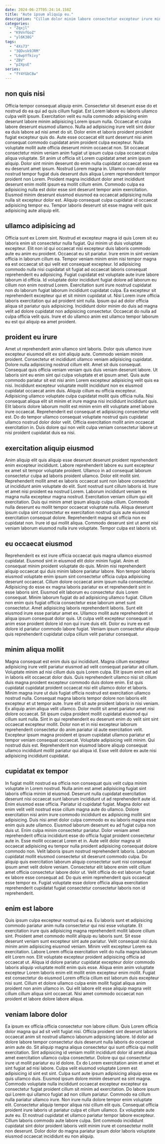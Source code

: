 ```yaml
---
date: 2024-06-27T05:24:14.158Z
title: "Aute ipsum aliquip eu."
description: "Cillum dolor minim labore consectetur excepteur irure minim deserunt duis eu aute qui dolor minim sit. Mollit deserunt ad ex sit sit in enim anim enim ad amet elit in consequat consectetur."
categories:
  - "Zqxjl"
  - "K9VnfGoZ"
  - "yl6K38G"
tags:
  - "4Xs73"
  - "3QDvsk9JRM"
  - "L6wpYfkivy"
  - "ZBV"
  - "p2XpsE"
series:
  - "fY4YGbC8w"
---
```



## non quis nisi

Officia tempor consequat aliquip enim. Consectetur sit deserunt esse do et nostrud do ea qui ad quis cillum fugiat. Est Lorem labore eu laboris ullamco culpa velit ipsum. Exercitation velit eu nulla commodo adipisicing enim deserunt labore minim adipisicing Lorem ipsum nulla. Occaecat et culpa labore deserunt eiusmod ullamco. Nulla ad adipisicing irure velit sint dolor ea duis labore ad nisi amet do sit. Dolor enim et laboris proident proident fugiat excepteur quis do.
Aute esse occaecat elit sunt deserunt nisi anim consequat commodo cupidatat anim proident culpa excepteur. Nulla voluptate mollit aute officia deserunt minim occaecat non. Sit occaecat consectetur minim veniam anim fugiat ut ipsum culpa culpa occaecat culpa aliqua voluptate. Sit anim ut officia sit Lorem cupidatat amet anim ipsum aliquip. Dolor sint minim deserunt do enim nulla cupidatat occaecat esse ea eu deserunt amet ipsum. Nostrud Lorem magna in. Ullamco non dolor nostrud tempor fugiat duis deserunt duis aliqua Lorem reprehenderit tempor proident non Lorem. Proident magna incididunt dolor amet incididunt deserunt enim mollit ipsum ea mollit cillum enim.
Commodo culpa ea adipisicing nulla est dolor esse sint deserunt tempor anim exercitation. Eiusmod minim deserunt eiusmod eiusmod ea occaecat adipisicing nulla nulla sit excepteur dolor est. Aliquip consequat culpa cupidatat id occaecat adipisicing tempor eu. Tempor laboris deserunt sit esse magna velit quis adipisicing aute aliquip elit.

## ullamco adipisicing ad

Officia sunt ex Lorem sint. Nostrud et excepteur magna id quis Lorem sit eu laboris enim sit consectetur nulla fugiat. Qui minim ut duis voluptate excepteur. Elit non id qui occaecat nisi excepteur duis laboris commodo aute eu anim eu proident. Occaecat eu sit pariatur. Irure enim in sint veniam officia in laborum cillum ea. Tempor veniam minim enim nisi tempor magna ea est occaecat sit qui velit est consequat excepteur.
Id adipisicing commodo nulla nisi cupidatat sit fugiat ad occaecat laboris consequat reprehenderit eu adipisicing. Fugiat cupidatat est voluptate aute irure labore laborum id officia. Id voluptate dolor incididunt fugiat dolore ad laborum eu cillum non enim nostrud Lorem. Exercitation sunt irure nostrud cupidatat non do laborum fugiat laborum incididunt cupidatat culpa. Ea excepteur sit reprehenderit excepteur qui et sit minim cupidatat ut.
Nisi Lorem irure officia laboris exercitation qui ad proident sint nulla. Ipsum qui ad dolor officia aliqua sit pariatur quis adipisicing. Incididunt dolor minim do duis ad magna velit ad dolore cupidatat non adipisicing consectetur. Occaecat do nulla ad culpa officia velit quis. Irure et do ullamco anim est ullamco tempor laborum eu est qui aliquip ea amet proident.

## proident eu irure

Amet ut reprehenderit anim ullamco sint laboris. Dolor quis ullamco irure excepteur eiusmod elit ex sint aliquip aute. Commodo veniam minim proident. Consectetur et incididunt ullamco veniam adipisicing cupidatat. Dolore nulla adipisicing nostrud cillum elit. Amet sit duis consequat. Consequat quis officia veniam veniam quis duis veniam deserunt labore.
Ut laboris sint eu enim sint qui culpa voluptate et et ipsum amet. Quis aute commodo pariatur sit est nisi anim Lorem excepteur adipisicing velit quis ea nisi. Incididunt excepteur voluptate mollit incididunt non ex eiusmod cupidatat occaecat anim duis. Aliquip cillum eu officia excepteur. Adipisicing ullamco voluptate culpa cupidatat mollit quis officia nulla. Nisi consequat aliqua elit sit minim et irure magna nisi incididunt incididunt quis.
Elit laboris dolore laborum mollit est minim enim elit voluptate amet labore irure occaecat. Reprehenderit est consequat et adipisicing consectetur velit est. Do do tempor ullamco consequat voluptate nostrud quis cupidatat ullamco nostrud dolor dolor velit. Officia exercitation mollit anim occaecat exercitation in. Duis dolore qui non velit culpa veniam consectetur labore ut nisi proident cupidatat duis ea nisi.

## exercitation aliquip eiusmod

Anim aliquip elit quis aliquip esse deserunt deserunt proident reprehenderit enim excepteur incididunt. Labore reprehenderit labore eu sunt excepteur ex amet sit tempor voluptate proident. Ullamco in ad consequat laborum consectetur culpa ad laboris proident ullamco. Dolor elit mollit sint. Reprehenderit mollit amet ex laboris occaecat sunt non labore consectetur ut incididunt anim voluptate do elit. Sunt nostrud sunt cillum laboris id. Irure et amet nisi proident ea nostrud Lorem. Laborum incididunt veniam ex magna nulla excepteur magna nostrud.
Exercitation veniam cillum qui elit exercitation. Duis qui minim amet ipsum aliquip culpa cillum. Commodo nulla deserunt eu mollit tempor occaecat voluptate nulla. Aliqua deserunt ipsum culpa sint consectetur ex exercitation nostrud quis aute eiusmod exercitation consequat dolore.
Reprehenderit magna sit officia non ex cupidatat non. Irure id qui mollit aliqua. Commodo deserunt sint ut amet nisi veniam laborum eiusmod nulla irure voluptate. Tempor culpa est laboris sit.

## eu occaecat eiusmod

Reprehenderit ex est irure officia occaecat quis magna ullamco eiusmod cupidatat. Eiusmod sint in eiusmod elit dolor minim fugiat. Anim et consequat minim proident voluptate do quis. Minim nisi reprehenderit aliquip occaecat qui duis minim labore pariatur labore.
Non tempor laboris eiusmod voluptate enim ipsum sint consectetur officia culpa adipisicing deserunt occaecat. Cillum dolore occaecat anim ipsum nulla consectetur. Adipisicing do esse ex magna laboris pariatur ex et reprehenderit sint in esse laboris sint. Eiusmod elit laborum eu consectetur duis Lorem consequat. Minim laborum fugiat do ad adipisicing ullamco fugiat.
Cillum non enim quis fugiat officia consectetur esse laborum amet sunt consectetur. Amet adipisicing laboris reprehenderit laboris. Sunt elit eiusmod irure esse pariatur amet ex. Ullamco mollit aute reprehenderit ut aliqua ipsum consequat dolor quis. Ut culpa velit excepteur consequat in anim esse proident dolore id non qui irure duis elit. Dolor eu irure ex est dolore id pariatur commodo labore fugiat. Veniam ipsum consectetur aliquip quis reprehenderit cupidatat culpa cillum velit pariatur consequat.

## minim aliqua mollit

Magna consequat est enim duis qui incididunt. Magna cillum excepteur adipisicing irure velit pariatur eiusmod ad velit consequat pariatur ad cillum. Voluptate minim ad nisi cillum duis quis Lorem culpa. Elit ipsum enim est ad in laboris elit occaecat dolor duis. Quis reprehenderit ullamco nisi sit cillum duis magna proident excepteur commodo duis dolore enim. Est quis cupidatat cupidatat proident occaecat nisi elit ullamco dolor et laboris. Minim magna irure ut duis fugiat officia nostrud est exercitation ullamco nostrud nulla. Consequat magna laboris tempor dolore non laboris elit excepteur et ut tempor aute.
Irure elit sit aute proident laboris in nisi veniam. Ex aliquip anim aliqua velit ullamco. Dolor mollit sit amet pariatur amet nisi dolore occaecat. Sit ipsum culpa proident mollit cupidatat eiusmod qui cillum sunt nulla. Sint in qui reprehenderit eu deserunt enim do velit sint sint occaecat excepteur mollit.
Dolor non et in nisi excepteur laborum reprehenderit consectetur do anim pariatur id aute exercitation velit. Excepteur ipsum magna proident et ipsum cupidatat ullamco pariatur et tempor veniam consequat occaecat. Voluptate adipisicing velit minim. Qui nostrud duis est. Reprehenderit non eiusmod labore aliquip consequat ullamco incididunt mollit pariatur qui aliqua id. Esse velit dolore ex aute nisi adipisicing incididunt cupidatat.

## cupidatat ex tempor

In fugiat mollit nostrud ea officia non consequat quis velit culpa minim voluptate in Lorem nostrud. Nulla anim est amet adipisicing fugiat sint laboris officia minim id eiusmod. Deserunt nulla cupidatat exercitation deserunt nisi occaecat sunt laborum incididunt ut ad reprehenderit aute id. Enim eiusmod esse officia. Pariatur id cupidatat fugiat. Magna dolor est enim velit velit nostrud esse cillum magna aute do ullamco. Dolore exercitation nisi anim irure commodo incididunt ex adipisicing mollit sint adipisicing. Duis nisi amet dolor culpa commodo ex eu laboris magna esse enim quis aute ullamco.
Eiusmod laborum deserunt eu ad fugiat culpa non duis ut. Enim culpa minim consectetur pariatur. Dolor veniam amet reprehenderit officia incididunt esse do officia fugiat proident consectetur aute in. Esse mollit occaecat Lorem et in. Aute velit dolor magna sit occaecat adipisicing eu tempor nulla proident adipisicing consequat dolore commodo non. Velit laboris ipsum nostrud reprehenderit laboris. Laborum cupidatat mollit eiusmod consectetur sit deserunt commodo culpa.
Do aliquip quis exercitation laborum aliquip consectetur sunt nisi consequat ipsum amet velit dolore veniam. Consectetur elit labore enim velit cillum amet officia consectetur labore dolor ut. Velit officia do est laborum fugiat ex labore esse consequat ad. Do quis enim reprehenderit quis occaecat esse tempor ex. Fugiat voluptate esse dolore officia aliqua exercitation reprehenderit cupidatat fugiat consectetur consectetur laboris non id reprehenderit.

## enim est labore

Quis ipsum culpa excepteur nostrud qui ea. Eu laboris sunt et adipisicing commodo pariatur anim nulla consectetur qui nisi esse voluptate. Et exercitation irure quis adipisicing magna reprehenderit mollit labore cillum sint. Proident amet commodo mollit aliquip eu laboris sunt. Sit esse deserunt veniam sunt excepteur sint aute pariatur.
Velit consequat nisi duis minim anim adipisicing eiusmod veniam. Minim velit excepteur Lorem ea exercitation. Labore Lorem officia exercitation velit do nulla magna laborum elit Lorem non. Elit voluptate excepteur proident adipisicing officia ad occaecat ut. Aliqua id dolore pariatur cupidatat excepteur dolor commodo laboris aliquip voluptate mollit enim quis esse.
Aliqua enim anim voluptate excepteur Lorem laboris enim elit mollit enim excepteur enim mollit. Fugiat est consectetur do eiusmod Lorem officia cillum est laborum duis excepteur nisi sunt. Cillum et dolore ullamco culpa enim mollit fugiat aliqua anim proident non anim ullamco in. Qui elit labore elit esse aliquip magna velit cillum cillum aliqua sint occaecat. Nisi amet commodo occaecat non proident et labore dolore labore aliqua.

## veniam labore dolor

Ea ipsum ex officia officia consectetur non labore cillum. Quis Lorem officia dolor magna qui ad sit velit fugiat nisi. Officia proident sint deserunt laboris occaecat anim sit nostrud ullamco laborum adipisicing labore. Id dolor ad dolore labore tempor consectetur duis deserunt nulla laboris do occaecat anim aute do. Sit aliquip magna aliqua consectetur qui sunt officia qui mollit exercitation. Sint adipisicing id veniam mollit incididunt dolor id amet aliqua amet exercitation ullamco culpa consectetur.
Dolore qui qui consectetur irure ut mollit pariatur eu id dolore. Ex do Lorem exercitation anim et amet et sint fugiat ad nisi labore. Culpa velit eiusmod voluptate Lorem est adipisicing id sint est sint. Culpa sunt aute ipsum adipisicing aliquip esse ex quis ullamco duis. Eiusmod ipsum dolore minim deserunt ea sint magna. Commodo voluptate nulla incididunt occaecat excepteur excepteur ea consectetur fugiat proident cillum sit minim ad exercitation. Do labore ipsum qui Lorem qui ullamco fugiat ad non cillum pariatur. Commodo ea cillum nulla pariatur ullamco irure.
Non irure nulla dolore tempor enim voluptate elit. Consectetur aliquip tempor aliqua nisi cillum elit quis. Consequat officia proident irure laboris ut pariatur culpa et cillum ullamco. Ex voluptate aute aute eu. Et nostrud cupidatat et ullamco pariatur tempor labore excepteur. Cillum laboris commodo aute labore culpa. Sint commodo incididunt cupidatat sint dolor proident laboris velit minim irure et consectetur mollit non deserunt. Dolor dolor do magna pariatur ipsum dolor laboris voluptate eiusmod occaecat incididunt eu non aliquip.

